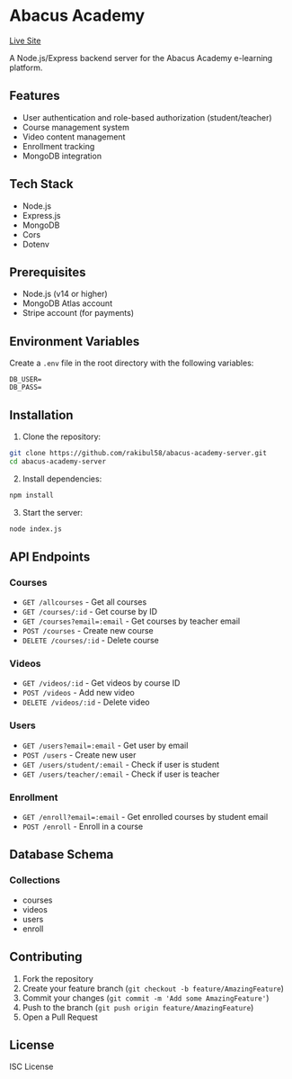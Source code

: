 # Abacus Academy

[Live Site](https://abacus-academy-server-swart.vercel.app/)

A Node.js/Express backend server for the Abacus Academy e-learning platform.

## Features

- User authentication and role-based authorization (student/teacher)
- Course management system
- Video content management
- Enrollment tracking
- MongoDB integration

## Tech Stack

- Node.js
- Express.js
- MongoDB
- Cors
- Dotenv

## Prerequisites

- Node.js (v14 or higher)
- MongoDB Atlas account
- Stripe account (for payments)

## Environment Variables

Create a `.env` file in the root directory with the following variables:

```env
DB_USER=
DB_PASS=
```

## Installation

1. Clone the repository:
```bash
git clone https://github.com/rakibul58/abacus-academy-server.git
cd abacus-academy-server
```

2. Install dependencies:
```bash
npm install
```

3. Start the server:
```bash
node index.js
```

## API Endpoints

### Courses
- `GET /allcourses` - Get all courses
- `GET /courses/:id` - Get course by ID
- `GET /courses?email=:email` - Get courses by teacher email
- `POST /courses` - Create new course
- `DELETE /courses/:id` - Delete course

### Videos
- `GET /videos/:id` - Get videos by course ID
- `POST /videos` - Add new video
- `DELETE /videos/:id` - Delete video

### Users
- `GET /users?email=:email` - Get user by email
- `POST /users` - Create new user
- `GET /users/student/:email` - Check if user is student
- `GET /users/teacher/:email` - Check if user is teacher

### Enrollment
- `GET /enroll?email=:email` - Get enrolled courses by student email
- `POST /enroll` - Enroll in a course

## Database Schema

### Collections
- courses
- videos
- users
- enroll

## Contributing

1. Fork the repository
2. Create your feature branch (`git checkout -b feature/AmazingFeature`)
3. Commit your changes (`git commit -m 'Add some AmazingFeature'`)
4. Push to the branch (`git push origin feature/AmazingFeature`)
5. Open a Pull Request

## License

ISC License